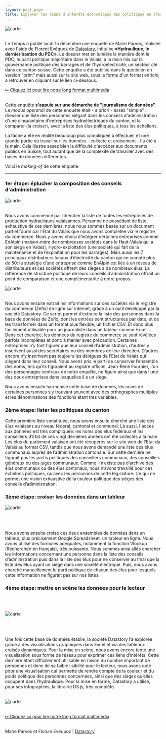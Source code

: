 ```yaml
---
layout: post_page
title: Explorer les liens d'intérêts économiques des politiques en croisant les bases de données
---
```

<meta property="og:title" content="Cartographier les lobbys en croisant les bases de données" />

![carte](/img/un2.png)<br><br>
 
Le Temps a publié lundi 15 décembre une enquête de Marie Parvex, réalisée avec l'aide de Florent Evéquoz de [Datastory](http://www.datastory.ch/), intitulée<b> «Hydraulique, le dernier bastion du PDC»</b>. Le dossier met en lumière la manière dont le PDC, le parti politique majoritaire dans le Valais, a la main mis sur la gouvernance politique des barrages et de l'hydroélectricité, un secteur clé dans ce canton suisse. Cette enquête a été publiée dans le quotidien en version "print" mais aussi sur le site web, sous la forme d'un format enrichi, à retrouver en cliquant sur le lien ci-dessous. 

[&#8614; Cliquez ici pour lire notre long format multimédia](http://www.letemps.ch/interactive/2014/hydraulique/)
<br><br>

Cette enquête <b>s'appuie sur une démarche de "journalisme de données"</b>. Le <i>modus operandi</i> de cette enquête était - a priori - assez "simple" : dresser une liste des personnes siégant dans les conseils d'administration d'une cinquantaine d'entreprises hydroélectriques du canton, et la comparer (la croiser), avec la liste des élus politiques, à tous les échellons. 

La tâche a été en réalité beaucoup plus compliquée à effectuer, et une grande partie du travail sur les données - collecte et croisement - l'a été à la main. Cela illustre assez bien la difficulté d'accéder aux documents publics en Suisse, tout autant que de la complexité de travailler avec des bases de données différentes.
 
Voici le <i>making-of</i> de cette enquête. 

<hr> 

### 1er étape: éplucher la composition des conseils d'administration

![carte](/img/oli2.jpg)<br><br>

Nous avons commencé par chercher la liste de toutes les entreprises de production hydrauliques valaisannes. Personne ne possédant de liste exhaustive de ces dernières, nous nous sommes basés sur un document partiel fourni par l’Etat du Valais que nous avons complétée via le registre du commerce. Nous y avons choisi d'intégrer certaines entreprises comme EnAlpin (maison-mère de nombreuses sociétés dans le Haut-Valais qui a son siège en Valais), Hydro-exploitation (une société qui fait de la maintenance et de l’exploitation pour les barrages). Mais aussi les 7 principaux distributeurs locaux d’électricité du canton qui en compte plus de 50: la stratégie d’une entreprise comme EnAlpin est liée à un réseau de distributeurs et ces sociétés offrent des sièges à de nombreux élus. La différence de structure politique de leurs conseils d’administration offrait un point de comparaison et une complémentarité à notre propos. 

![carte](/img/oli1.jpg)<br><br>

Nous avons ensuite extrait les informations sur ces sociétés via le registre du commerce (Zefix) en ligne sur internet, grâce à un outil développé par la société Datastory. Ce script permet d’extraire la liste des personnes dans la base de données de Zefix, dont les entrées sont structurées par date, et de les transformer dans un format plus flexible, un fichier CSV. Et donc plus facilement utilisable pour un journaliste dans un tableur comme Excel.
.
Dans cet exercice, les données du registre du commerce se sont révélées parfois incomplètes et donc à manier avec précaution. Certaines entreprises n’y font figurer que leur conseil d’administration, d’autres y inscrivent aussi des secrétaires ou des membres de leur direction. D’autres encore n’y inscrivent pas toujours les délégués de l’Etat du Valais qui siègent dans leur conseil. Nous avons pris le parti de conserver l’ensemble des noms, tels qu’ils figuraient au registre officiel. Jean-René Fournier, l'un des personnages centraux de notre enquête, ne figure ainsi que dans l’une des deux entreprises dans lesquelles il a un siège. 

Nous avons ensuite harmonisé cette base de données, les noms de certaines personnes s’y trouvant souvent avec des orthographes multiples et les dénominations des fonctions étant très variables.

### 2ème étape: lister les politiques du canton

Cette première liste constituée, nous avons ensuite cherché une liste des élus valaisans au niveau fédéral, cantonal et communal. Là aussi, l'accès aux données est très compliquée: les noms des élus fédéraux et les conseillers d’Etat de ces vingt dernières années ont été collectés à la main. Les élus du parlement valaisan ont été récupérés sur le site web de l’Etat du Valais au format CSV, tandis que nous avons demandé une liste des élus communaux auprès de l’administration cantonale. Sur cette dernière ne figurait pas les partis politiques des conseillers communaux, des conseillers généraux ou des juges communaux. Comme il n’existe pas d’archive des élus communaux ou des élus cantonaux, nous n’avons travaillé pour ces échelons politiques, qu’avec les personnes de cette législature. Ce qui ne permet une vision exhaustive de la couleur politique des sièges des conseils d’administration.

### 3ème étape: croiser les données dans un tableur

![carte](/img/une3.png)<br><br><br><br>

Nous avons ensuite croisé ces deux ensembles de données dans un tableur, plus précisement Google Spreadsheet, un tableur en ligne. Nous avons utilisé des formules adéquates, notamment la fonction Vlookup (RechercheV en français), très puissante. Nous sommes ainsi allés chercher les informations concernant une personne dans la liste des conseils d’administration puis dans la liste des élus pour ne conserver au final que la liste des élus ayant un siège dans une société électrique. Puis, nous avons cherché manuellement le parti politique de chacun des élus pour lesquels cette information ne figurait pas sur nos listes. 

### 4ème étape: mettre en scène les données pour le lecteur
<br><br>

![carte](/img/une2.jpg)<br><br><br><br>

Une fois cette base de données établie, la société Datastory l’a explorée grâce à des visualisations graphiques dans Excel et via des tableaux croisés dynamiques. Pour la mise en scène, nous avons encore tenté une visualisation sous forme de réseau pour exprimer ces liens d’intérêts. Cette dernière étant difficilement utilisable en raison du nombre important de personnes et donc de sa faible lisibilité pour le lecteur, nous avons opté pour une visualisation qui permette de rendre compte de la couleur et du poids politique des personnes concernées, ainsi que des sièges qu’elles occupent dans l’hydraulique. Pour la mise en forme, Datastory a utilisé, pour ses infographies, la librairie D3.js, très complète.<br><br>


![carte](/img/une4.png)<br><br>


[&#8614; Cliquez ici pour lire notre long format multimédia](http://www.letemps.ch/interactive/2014/hydraulique/)
<br><br>

Marie Parvex et Florian Evéquoz | [Datastory](http://www.datastory.ch/)